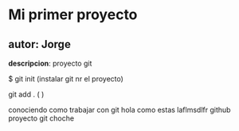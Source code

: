 # Mi primer proyecto
## autor: Jorge 
**descripcion**: proyecto git


$ git init (instalar git nr el proyecto)

git add . ( )

conociendo como trabajar con git
hola
como estas 
laflmsdlfr
github 
proyecto git choche
